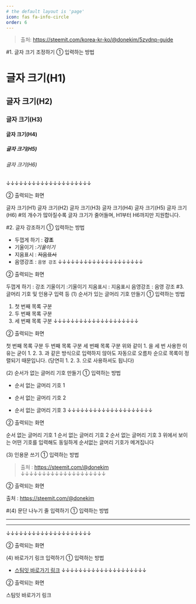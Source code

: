```yaml
---
# the default layout is 'page'
icon: fas fa-info-circle
order: 6
---
```

>출처: https://steemit.com/korea-kr-ko/@donekim/5zvdnp-guide

#1. 글자 크기 조정하기
① 입력하는 방법

# 글자 크기(H1)
## 글자 크기(H2)
### 글자 크기(H3)
#### 글자 크기(H4)
##### 글자 크기(H5)
###### 글자 크기(H6)
↓↓↓↓↓↓↓↓↓↓↓↓↓↓↓↓↓↓↓↓

② 출력되는 화면

글자 크기(H1)
글자 크기(H2)
글자 크기(H3)
글자 크기(H4)
글자 크기(H5)
글자 크기(H6)
#의 개수가 많아질수록 글자 크기가 줄어들며, H1부터 H6까지만 지원합니다.

#2. 글자 강조하기
① 입력하는 방법

- 두껍게 하기 : **강조**
- 기울이기 :*기울이기*
- 지움표시 : ~~지움표시~~
- 음영강조 : `음영 강조`
↓↓↓↓↓↓↓↓↓↓↓↓↓↓↓↓↓↓↓↓

② 출력되는 화면

두껍게 하기 : 강조
기울이기 :기울이기
지움표시 : 지움표시
음영강조 : 음영 강조
#3. 글머리 기호 및 인용구 입력 등
(1) 순서가 있는 글머리 기호 만들기
① 입력하는 방법

1. 첫 번째 목록 구분
1. 두 번째 목록 구분
1. 세 번째 목록 구분
↓↓↓↓↓↓↓↓↓↓↓↓↓↓↓↓↓↓↓↓

② 출력되는 화면

첫 번째 목록 구분
두 번째 목록 구분
세 번째 목록 구분
위와 같이 1. 을 세 번 사용한 이유는 굳이 1. 2. 3. 과 같은 방식으로 입력하지 않아도 자동으로 오름차 순으로 목록이 정렬되기 때문입니다. (당연히 1. 2. 3. 으로 사용하셔도 됩니다)

(2) 순서가 없는 글머리 기호 만들기
① 입력하는 방법

- 순서 없는 글머리 기호 1
* 순서 없는 글머리 기호 2
+ 순서 없는 글머리 기호 3
↓↓↓↓↓↓↓↓↓↓↓↓↓↓↓↓↓↓↓↓

② 출력되는 화면

순서 없는 글머리 기호 1
순서 없는 글머리 기호 2
순서 없는 글머리 기호 3
위에서 보이는 어떤 기호를 입력해도 동일하게 순서없는 글머리 기호가 메겨집니다

(3) 인용문 쓰기
① 입력하는 방법

> 출처 : https://steemit.com/@donekim 
↓↓↓↓↓↓↓↓↓↓↓↓↓↓↓↓↓↓↓↓

② 출력되는 화면

출처 : https://steemit.com/@donekim

#(4) 문단 나누기 줄 입력하기
① 입력하는 방법

--- 
***
↓↓↓↓↓↓↓↓↓↓↓↓↓↓↓↓↓↓↓↓

② 출력되는 화면

(4) 바로가기 링크 입력하기
① 입력하는 방법

- [스팀잇 바로가기 링크](https://steemit.com)
↓↓↓↓↓↓↓↓↓↓↓↓↓↓↓↓↓↓↓↓

② 출력되는 화면

스팀잇 바로가기 링크
